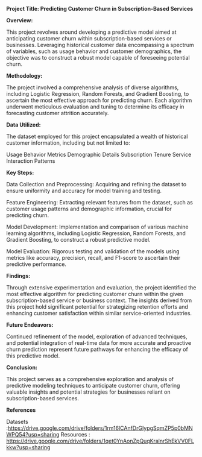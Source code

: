 
**Project Title: Predicting Customer Churn in Subscription-Based Services**

**Overview:**

This project revolves around developing a predictive model aimed at anticipating customer churn within subscription-based services or businesses. Leveraging historical customer data encompassing a spectrum of variables, such as usage behavior and customer demographics, the objective was to construct a robust model capable of foreseeing potential churn.

**Methodology:**

The project involved a comprehensive analysis of diverse algorithms, including Logistic Regression, Random Forests, and Gradient Boosting, to ascertain the most effective approach for predicting churn. Each algorithm underwent meticulous evaluation and tuning to determine its efficacy in forecasting customer attrition accurately.

**Data Utilized:**

The dataset employed for this project encapsulated a wealth of historical customer information, including but not limited to:

Usage Behavior Metrics
Demographic Details
Subscription Tenure
Service Interaction Patterns


**Key Steps:**

Data Collection and Preprocessing: Acquiring and refining the dataset to ensure uniformity and accuracy for model training and testing.

Feature Engineering: Extracting relevant features from the dataset, such as customer usage patterns and demographic information, crucial for predicting churn.

Model Development: Implementation and comparison of various machine learning algorithms, including Logistic Regression, Random Forests, and Gradient Boosting, to construct a robust predictive model.

Model Evaluation: Rigorous testing and validation of the models using metrics like accuracy, precision, recall, and F1-score to ascertain their predictive performance.

**Findings:**

Through extensive experimentation and evaluation, the project identified the most effective algorithm for predicting customer churn within the given subscription-based service or business context. The insights derived from this project hold significant potential for strategizing retention efforts and enhancing customer satisfaction within similar service-oriented industries.

**Future Endeavors:**

Continued refinement of the model, exploration of advanced techniques, and potential integration of real-time data for more accurate and proactive churn prediction represent future pathways for enhancing the efficacy of this predictive model.

**Conclusion:**

This project serves as a comprehensive exploration and analysis of predictive modeling techniques to anticipate customer churn, offering valuable insights and potential strategies for businesses reliant on subscription-based services.

**References**

Datasets :https://drive.google.com/drive/folders/1rm16lCAnfDrGIypgSqmZP5p0bMNWPQ54?usp=sharing
Resources : https://drive.google.com/drive/folders/1qet0YnAonZpQuqKralnrShEkVV0FLkkw?usp=sharing

